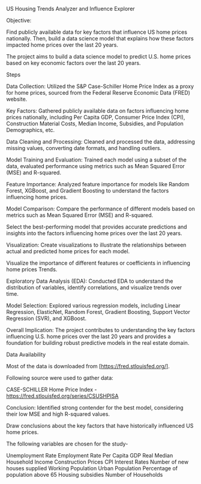 US Housing Trends Analyzer and Influence Explorer

Objective:

Find publicly available data for key factors that influence US home prices nationally. Then, build a data science model that explains how these factors impacted home prices over the last 20 years.

The project aims to build a data science model to predict U.S. home prices based on key economic factors over the last 20 years.

Steps

Data Collection:
Utilized the S&P Case-Schiller Home Price Index as a proxy for home prices, sourced from the Federal Reserve Economic Data (FRED) website.

Key Factors:
Gathered publicly available data on factors influencing home prices nationally, including Per Capita GDP, Consumer Price Index (CPI), Construction Material Costs, Median Income, Subsidies, and Population Demographics, etc.

Data Cleaning and Processing:
Cleaned and processed the data, addressing missing values, converting date formats, and handling outliers.

Model Training and Evaluation:
Trained each model using a subset of the data, evaluated performance using metrics such as Mean Squared Error (MSE) and R-squared.

Feature Importance:
Analyzed feature importance for models like Random Forest, XGBoost, and Gradient Boosting to understand the factors influencing home prices.

Model Comparison:
Compare the performance of different models based on metrics such as Mean Squared Error (MSE) and R-squared.

Select the best-performing model that provides accurate predictions and insights into the factors influencing home prices over the last 20 years.

Visualization:
Create visualizations to illustrate the relationships between actual and predicted home prices for each model.

Visualize the importance of different features or coefficients in influencing home prices Trends.

Exploratory Data Analysis (EDA):
Conducted EDA to understand the distribution of variables, identify correlations, and visualize trends over time.

Model Selection:
Explored various regression models, including Linear Regression, ElasticNet, Random Forest, Gradient Boosting, Support Vector Regression (SVR), and XGBoost.

Overall Implication:
The project contributes to understanding the key factors influencing U.S. home prices over the last 20 years and provides a foundation for building robust predictive models in the real estate domain.

Data Availability

Most of the data is downloaded from [https://fred.stlouisfed.org/].

Following source were used to gather data:

CASE-SCHILLER Home Price Index - https://fred.stlouisfed.org/series/CSUSHPISA

Conclusion:
Identified strong contender for the best model, considering their low MSE and high R-squared values.

Draw conclusions about the key factors that have historically influenced US home prices.

The following variables are chosen for the study-

Unemployment Rate
Employment Rate
Per Capita GDP
Real Median Household Income
Construction Prices
CPI
Interest Rates
Number of new houses supplied
Working Population
Urban Population
Percentage of population above 65
Housing subsidies
Number of Households
